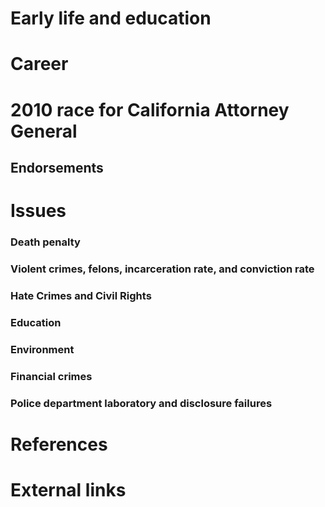 # 
# Early life and education
# Career
# 2010 race for California Attorney General
## Endorsements
# Issues
### Death penalty
### Violent crimes, felons, incarceration rate, and conviction rate
### Hate Crimes and Civil Rights
### Education
### Environment
### Financial crimes
### Police department laboratory and disclosure failures
# References
# External links